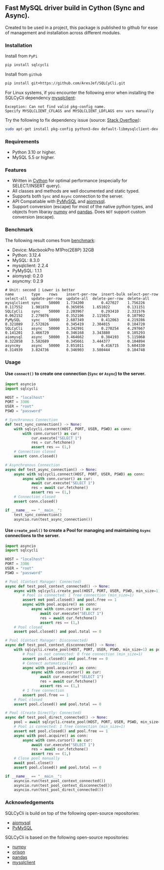 ## Fast MySQL driver build in Cython (Sync and Async).

Created to be used in a project, this package is published to github for ease of management and installation across different modules.

### Installation
Install from `PyPi`
``` bash
pip install sqlcycli
```

Install from `github`
``` bash
pip install git+https://github.com/AresJef/SQLCyCli.git
```

For Linux systems, if you encounter the following error when installing the SQLCyCli dependency [mysqlclient](https://github.com/PyMySQL/mysqlclient):
```
Exception: Can not find valid pkg-config name.
Specify MYSQLCLIENT_CFLAGS and MYSQLCLIENT_LDFLAGS env vars manually
```
Try the following to fix dependency issue (source: [Stack Overflow](https://stackoverflow.com/questions/76585758/mysqlclient-cannot-install-via-pip-cannot-find-pkg-config-name-in-ubuntu)):
```bash
sudo apt-get install pkg-config python3-dev default-libmysqlclient-dev build-essential
```

### Requirements
- Python 3.10 or higher.
- MySQL 5.5 or higher.

### Features
- Written in [Cython](https://cython.org/) for optimal performance (especially for SELECT/INSERT query).
- All classes and methods are well documented and static typed.
- Supports both `Sync` and `Async` connection to the server.
- API Compatiable with [PyMySQL](https://github.com/PyMySQL/PyMySQL) and [aiomysql](https://github.com/aio-libs/aiomysql).
- Support conversion (escape) for most of the native python types, and objects from libaray [numpy](https://github.com/numpy/numpy) and [pandas](https://github.com/pandas-dev/pandas). Does `NOT` support custom conversion (escape).

### Benchmark
The following result comes from [benchmark](./src/benchmark.py):
- Device: MacbookPro M1Pro(2E8P) 32GB
- Python: 3.12.4
- MySQL: 8.3.0
- mysqlclient: 2.2.4
- PyMySQL: 1.1.1
- aiomysql: 0.2.0
- asyncmy: 0.2.9
```
# Unit: second | Lower is better
name        type    rows    insert-per-row  insert-bulk select-per-row  select-all  update-per-row  update-all  delete-per-row  delete-all
mysqlclient sync    50000   1.734200        0.427027    1.756226        0.117552    1.901870        0.365056    1.651022        0.131151
SQLCyCli    sync    50000   2.203967        0.293410    2.331576        0.062152    2.279076        0.352106    2.115025        0.107902
PyMySQL     sync    50000   2.607349        0.412063    4.219286        0.321089    2.572826        0.345419    2.304015        0.104720
SQLCyCli    async   50000   3.342991        0.270254    4.297667        0.141201    3.466729        0.346168    3.343880        0.105293
aiomysql    async   50000   3.464662        0.384193    5.115068        0.322858    3.582689        0.345661    3.444377        0.104894
asyncmy     async   50000   3.851011        0.416715    5.604330        0.314939    3.824736        0.346903    3.580444        0.104748
```

### Usage
#### Use `connect()` to create one connection (`Sync` or `Async`) to the server.
```python
import asyncio
import sqlcycli

HOST = "localhost"
PORT = 3306
USER = "root"
PSWD = "password"

# Synchronous Connection
def test_sync_connection() -> None:
    with sqlcycli.connect(HOST, PORT, USER, PSWD) as conn:
        with conn.cursor() as cur:
            cur.execute("SELECT 1")
            res = cur.fetchone()
            assert res == (1,)
    # Connection closed
    assert conn.closed()

# Asynchronous Connection
async def test_async_connection() -> None:
    async with sqlcycli.connect(HOST, PORT, USER, PSWD) as conn:
        async with conn.cursor() as cur:
            await cur.execute("SELECT 1")
            res = await cur.fetchone()
            assert res == (1,)
    # Connection closed
    assert conn.closed()

if __name__ == "__main__":
    test_sync_connection()
    asyncio.run(test_async_connection())
```

#### Use `create_pool()` to create a Pool for managing and maintaining `Async` connections to the server.
```python
import asyncio
import sqlcycli

HOST = "localhost"
PORT = 3306
USER = "root"
PSWD = "password"

# Pool (Context Manager: Connected)
async def test_pool_context_connected() -> None:
    async with sqlcycli.create_pool(HOST, PORT, USER, PSWD, min_size=1) as pool:
        # Pool is connected: 1 free connection (min_size=1)
        assert not pool.closed() and pool.free == 1
        async with pool.acquire() as conn:
            async with conn.cursor() as cur:
                await cur.execute("SELECT 1")
                res = await cur.fetchone()
                assert res == (1,)
    # Pool closed
    assert pool.closed() and pool.total == 0

# Pool (Context Manager: Disconnected)
async def test_pool_context_disconnected() -> None:
    with sqlcycli.create_pool(HOST, PORT, USER, PSWD, min_size=1) as pool:
        # Pool is not connected: 0 free connection (min_size=1)
        assert pool.closed() and pool.free == 0
        # Connect automatically
        async with pool.acquire() as conn:
            async with conn.cursor() as cur:
                await cur.execute("SELECT 1")
                res = await cur.fetchone()
                assert res == (1,)
        # 1 free connection
        assert pool.free == 1
    # Pool closed
    assert pool.closed() and pool.total == 0

# Pool (Create Directly: Connected)
async def test_pool_direct_connected() -> None:
    pool = await sqlcycli.create_pool(HOST, PORT, USER, PSWD, min_size=1)
    # Pool is connected: 1 free connection (min_size=1)
    assert not pool.closed() and pool.free == 1
    async with pool.acquire() as conn:
        async with conn.cursor() as cur:
            await cur.execute("SELECT 1")
            res = await cur.fetchone()
            assert res == (1,)
    # Close pool manually
    await pool.close()
    assert pool.closed() and pool.total == 0

if __name__ == "__main__":
    asyncio.run(test_pool_context_connected())
    asyncio.run(test_pool_context_disconnected())
    asyncio.run(test_pool_direct_connected())
```

### Acknowledgements
SQLCyCli is build on top of the following open-source repositories:
- [aiomysql](https://github.com/aio-libs/aiomysql)
- [PyMySQL](https://github.com/PyMySQL/PyMySQL)

SQLCyCli is based on the following open-source repositories:
- [numpy](https://github.com/numpy/numpy)
- [orjson](https://github.com/ijl/orjson)
- [pandas](https://github.com/pandas-dev/pandas)
- [mysqlclient](https://github.com/PyMySQL/mysqlclient)
